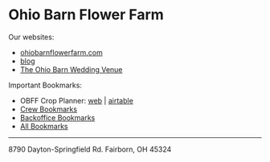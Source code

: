 # Ohio Barn Flower Farm

Our websites:

* [ohiobarnflowerfarm.com](https://ohiobarnflowerfarm.com)
* [blog](https://ohiobarnflowerfarm.blogspot.com)
* [The Ohio Barn Wedding Venue ](https://www.theohiobarn.com)

Important Bookmarks:

* OBFF Crop Planner: [web](https://ohiobarn.github.io/crop-planner) | [airtable](https://airtable.com/tbl3aoTdr65V5D6KX/viwpmxGAHPG8bt65f?blocks=hide) 
* [Crew Bookmarks](https://raindrop.io/collection/12804436?q=tag:crew&sort=-sort)
* [Backoffice Bookmarks](https://raindrop.io/collection/12804436?q=tag:backoffice&sort=-sort)
* [All Bookmarks](https://raindrop.io/collection/12804436)

---

8790 Dayton-Springfield Rd. Fairborn, OH 45324
